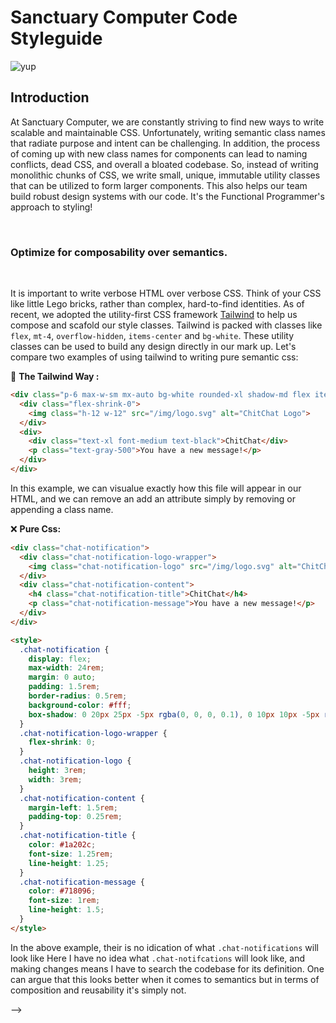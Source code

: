 # Sanctuary Computer Code Styleguide

![yup](http://i.giphy.com/xTiTntB8WSMsSDZIDm.gif)

## Introduction

At Sanctuary Computer, we are constantly striving to find new ways to write scalable and maintainable CSS. Unfortunately, writing semantic class names that radiate purpose and intent can be challenging. In addition, the process of coming up with new class names for components can lead to naming conflicts, dead CSS, and overall a bloated codebase. So, instead of writing monolithic chunks of CSS, we write small, unique, immutable utility classes that can be utilized to form larger components. This also helps our team build robust design systems with our code. It's the Functional Programmer's approach to styling!

<br>

### Optimize for composability over semantics.

<br>


It is important to write verbose HTML over verbose CSS. Think of your CSS like little Lego bricks, rather than complex, hard-to-find identities. As of recent, we adopted the utility-first CSS framework [Tailwind](https://tailwindcss.com/) to help us compose and scafold our style classes. Tailwind is packed with  classes like `flex`, `mt-4`, `overflow-hidden`, `items-center` and `bg-white`. These utility classes can be used to build any design directly in our mark up. Let's compare two examples of using tailwind to writing pure semantic css:


:nail_care: **The Tailwind Way :**  

```html
<div class="p-6 max-w-sm mx-auto bg-white rounded-xl shadow-md flex items-center space-x-4">
  <div class="flex-shrink-0">
    <img class="h-12 w-12" src="/img/logo.svg" alt="ChitChat Logo">
  </div>
  <div>
    <div class="text-xl font-medium text-black">ChitChat</div>
    <p class="text-gray-500">You have a new message!</p>
  </div>
</div>
```

In this example, we can visualue exactly how this file will appear in our HTML, and we can remove an add an attribute simply by removing  or appending a class name.

:x: **Pure Css:**

```html
<div class="chat-notification">
  <div class="chat-notification-logo-wrapper">
    <img class="chat-notification-logo" src="/img/logo.svg" alt="ChitChat Logo">
  </div>
  <div class="chat-notification-content">
    <h4 class="chat-notification-title">ChitChat</h4>
    <p class="chat-notification-message">You have a new message!</p>
  </div>
</div>

<style>
  .chat-notification {
    display: flex;
    max-width: 24rem;
    margin: 0 auto;
    padding: 1.5rem;
    border-radius: 0.5rem;
    background-color: #fff;
    box-shadow: 0 20px 25px -5px rgba(0, 0, 0, 0.1), 0 10px 10px -5px rgba(0, 0, 0, 0.04);
  }
  .chat-notification-logo-wrapper {
    flex-shrink: 0;
  }
  .chat-notification-logo {
    height: 3rem;
    width: 3rem;
  }
  .chat-notification-content {
    margin-left: 1.5rem;
    padding-top: 0.25rem;
  }
  .chat-notification-title {
    color: #1a202c;
    font-size: 1.25rem;
    line-height: 1.25;
  }
  .chat-notification-message {
    color: #718096;
    font-size: 1rem;
    line-height: 1.5;
  }
</style>
```

In the above example,  their is no idication of what `.chat-notifications` will look like
Here I have no idea what `.chat-notifcations` will look like, and making
changes means I have to search the codebase for its definition. One can argue that this looks better when it comes to semantics but in terms of composition and reusability it's simply not.








<!-- 








## Semantic CSS vs Functional CSS

<br>
The approach to writing semantic CSS is to write classes that are easy to read and that showcase element hierarchy. The intention of this is to help one understand where a module begins or ends. In shorter words, the Semantic approach trys to sell you on readability!
<br>
<br>

```

const Hero = ({ headline, tagline }: { headline: string, tagline?: string }) => {
  return (
    <div className="hero">
      <h1 className="hero-title">Heading</h1>
      <p className="hero-tagline">Tagline</p>
    </div>
  );
};

```

<br>

### What is the actual problem of using Semantic CSS then ?

<br>

The above example looks fine! So whats the problem then? Let's give another example of a component that you will commonly come across in a codebase.
<br>
<br>

`./article.css`

```










<!-- Semantic CSS -->
<!-- 
  .article {
    width: 800px;
    border: 1px solid #ddd;
    background-color: rgba(236, 253, 245);
    padding: 20px;
    border-radius: 0.75rem;
    box-shadow: 4px 4px 5px #999;
  }

  .article__title {
    font-size: 32px;
    color: rgba(120, 53, 15);
    margin-bottom: 10px;
  }

  .article__publicationDate {
    color: rgba(180, 83, 9);
    font-weight: bold;
  }

  .article__content {
    color: #555;
    font-size: 1.125rem;
    line-height: 1.75rem;
    font-family: Verdana;
  }

```

`./ArticleCard.jsx`

``` -->

<!-- JSX Component using Semantic CSS -->

<!-- import React from "react";
import "./article-card.css";

export function ArticleCard() {
  return (
    <article class="article">
      <h1 class="article__title">Functional Programing: The CSS Way </h1>
      <div class="article__publicationDate">10th April, 2021</div>
      <div class="article__content">
        <p>At Sanctuary Computer, we are constantly striving to find new ways to write scalable and maintainable CSS. Unfortunately, writing semantic class names that radiate purpose and intent can be challenging across developer teams.</p>
      </div>
    </article>
  );
} -->


<!-- 
Resources
https://adamwathan.me/css-utility-classes-and-separation-of-concerns/
https://levelup.gitconnected.com/im-finally-giving-functional-css-a-chance-a9ab284dde12 --> -->
<!-- https://medium.com/geekculture/css-approaches-for-2021-semantic-and-non-semantic-styling-for-the-current-state-of-web-development-1581916ca1c0 -->
